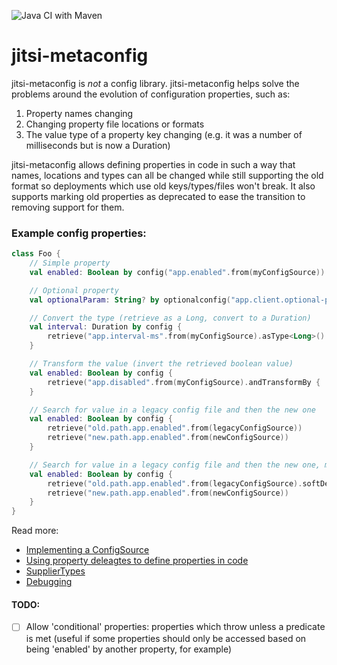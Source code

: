 ![Java CI with Maven](https://github.com/bbaldino/jitsi-metaconfig/workflows/Java%20CI%20with%20Maven/badge.svg)

# jitsi-metaconfig

jitsi-metaconfig is _not_ a config library.  jitsi-metaconfig helps solve the problems around the evolution of configuration properties, such as:

1) Property names changing
1) Changing property file locations or formats
1) The value type of a property key changing (e.g. it was a number of milliseconds but is now a Duration)

jitsi-metaconfig allows defining properties in code in such a way that names, locations and types can all be changed while still supporting the old format so deployments which use old keys/types/files won't break.  It also
supports marking old properties as deprecated to ease the transition to removing support for them.

### Example config properties:
```kotlin
class Foo {
    // Simple property
    val enabled: Boolean by config("app.enabled".from(myConfigSource))

    // Optional property
    val optionalParam: String? by optionalconfig("app.client.optional-param".from(myConfigSource))

    // Convert the type (retrieve as a Long, convert to a Duration)
    val interval: Duration by config {
        retrieve("app.interval-ms".from(myConfigSource).asType<Long>().andConvertBy(Duration::ofMillis))
    }

    // Transform the value (invert the retrieved boolean value)
    val enabled: Boolean by config {
        retrieve("app.disabled".from(myConfigSource).andTransformBy { !it })
    }

    // Search for value in a legacy config file and then the new one
    val enabled: Boolean by config {
        retrieve("old.path.app.enabled".from(legacyConfigSource))
        retrieve("new.path.app.enabled".from(newConfigSource))
    }

    // Search for value in a legacy config file and then the new one, mark the old one as deprecated
    val enabled: Boolean by config {
        retrieve("old.path.app.enabled".from(legacyConfigSource).softDeprecated("use 'new.path.app.enabled' in new config source")
        retrieve("new.path.app.enabled".from(newConfigSource))
    }
}
```

Read more:

- [Implementing a ConfigSource](docs/ConfigSource.md)
- [Using property deleagtes to define properties in code](docs/DelegateHelpers.md)
- [SupplierTypes](docs/SupplierTypes.md)
- [Debugging](docs/Debugging.md)

#### TODO:
- [ ] Allow 'conditional' properties: properties which throw unless a predicate is met (useful if some properties should only be accessed based on being 'enabled' by another property, for example)
